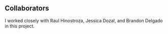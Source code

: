 ## Collaborators

I worked closely with Raul Hinostroza, Jessica Dozal, and Brandon Delgado in
this project.
